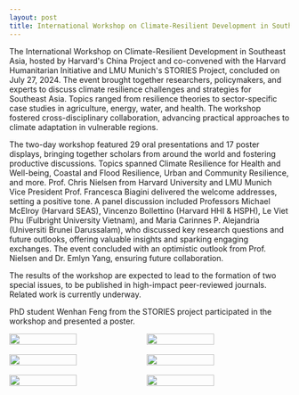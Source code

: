 ```yaml
---
layout: post
title: International Workshop on Climate-Resilient Development in Southeast Asia Successfully Concludes
---
```


The International Workshop on Climate-Resilient Development in Southeast Asia, hosted by Harvard's China Project and co-convened with the Harvard Humanitarian Initiative and LMU Munich's STORIES Project, concluded on July 27, 2024. The event brought together researchers, policymakers, and experts to discuss climate resilience challenges and strategies for Southeast Asia. Topics ranged from resilience theories to sector-specific case studies in agriculture, energy, water, and health. The workshop fostered cross-disciplinary collaboration, advancing practical approaches to climate adaptation in vulnerable regions.

The two-day workshop featured 29 oral presentations and 17 poster displays, bringing together scholars from around the world and fostering productive discussions. Topics spanned Climate Resilience for Health and Well-being, Coastal and Flood Resilience, Urban and Community Resilience, and more. Prof. Chris Nielsen from Harvard University and LMU Munich Vice President Prof. Francesca Biagini delivered the welcome addresses, setting a positive tone. A panel discussion included Professors Michael McElroy (Harvard SEAS), Vincenzo Bollettino (Harvard HHI & HSPH), Le Viet Phu (Fulbright University Vietnam), and Maria Carinnes P. Alejandria (Universiti Brunei Darussalam), who discussed key research questions and future outlooks, offering valuable insights and sparking engaging exchanges. The event concluded with an optimistic outlook from Prof. Nielsen and Dr. Emlyn Yang, ensuring future collaboration.

The results of the workshop are expected to lead to the formation of two special issues, to be published in high-impact peer-reviewed journals. Related work is currently underway.

PhD student Wenhan Feng from the STORIES project participated in the workshop and presented a poster.


<div style="display: flex;">
  <img src="/assets/images/content/hvw-1.JPG" style="width: 49%;">
  <img src="/assets/images/content/hvw-20.JPG" style="width: 49%;">
</div>
<br>
<div style="display: flex;">
  <img src="/assets/images/content/hvw-3.JPG" style="width: 49%;">
  <img src="/assets/images/content/hvw-4.JPG" style="width: 49%;">
</div>
<br>
<div style="display: flex;">
  <img src="/assets/images/content/hvw-5.JPG" style="width: 49%;">
  <img src="/assets/images/content/hvw-6.JPG" style="width: 49%;">
</div>
